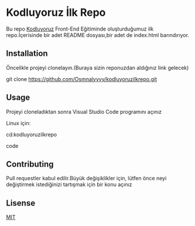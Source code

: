 # Kodluyoruz İlk Repo

Bu repo [Kodluyoruz](https://kodluyoruz.org/tr/kodluyoruz/) Front-End Eğitiminde oluşturduğumuz ilk repo.İçerisinde bir adet README dosyası,bir adet de index.html barındırıyor.

## Installation

Öncelikle projeyi clonelayın.(Buraya sizin reponuzdan aldığınız link gelecek)

git clone https://github.com/Osmnalyyyy/kodluyoruzilkrepo.git

## Usage

Projeyi cloneladıktan sonra Visual Studio Code programını açınız

Linux için:

cd:kodluyoruzilkrepo

code

## Contributing

Pull requestler kabul edilir.Büyük değişiklikler için, lütfen önce neyi değiştirmek istediğinizi tartışmak için bir konu açınız

## Lisense

[MIT]()
